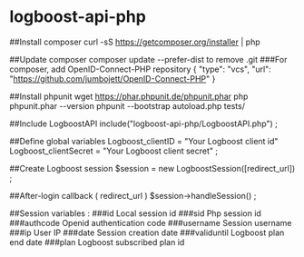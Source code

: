 # logboost-api-php

##Install composer
    curl -sS https://getcomposer.org/installer | php

##Update composer
    composer update 
    	--prefer-dist to remove .git
###For composer, add OpenID-Connect-PHP repository 
    {
        "type": "vcs",
        "url": "https://github.com/jumbojett/OpenID-Connect-PHP"
    }

##Install phpunit
    wget https://phar.phpunit.de/phpunit.phar
    php phpunit.phar --version
    phpunit --bootstrap autoload.php tests/

##Include LogboostAPI
    include("logboost-api-php/LogboostAPI.php") ;

##Define global variables
    Logboost_clientID = "Your Logboost client id"
    Logboost_clientSecret = "Your Logboost client secret" ;

##Create Logboost session
    $session = new LogboostSession([redirect_url]) ;

##After-login callback ( redirect_url )
    $session->handleSession() ;

##Session variables :
###id
    Local session id
###sid
    Php session id
###authcode
    Openid authentication code
###username
    Session username
###ip
    User IP
###date
    Session creation date
###validuntil
    Logboost plan end date
###plan
    Logboost subscribed plan id
